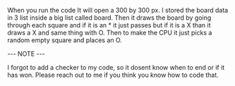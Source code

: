 When you run the code It will open a 300 by 300 px. I stored the board data in 3 list inside a big list called board. Then it draws the board by going through each square and if it is an * it just passes but if it is a X than it draws a X and same thing with O. Then to make the CPU it just picks a random empty square and places an O.

--- NOTE ---

I forgot to add a checker to my code, so it dosent know when to end or if it has won. Please reach out to me if you think you know how to code that.
